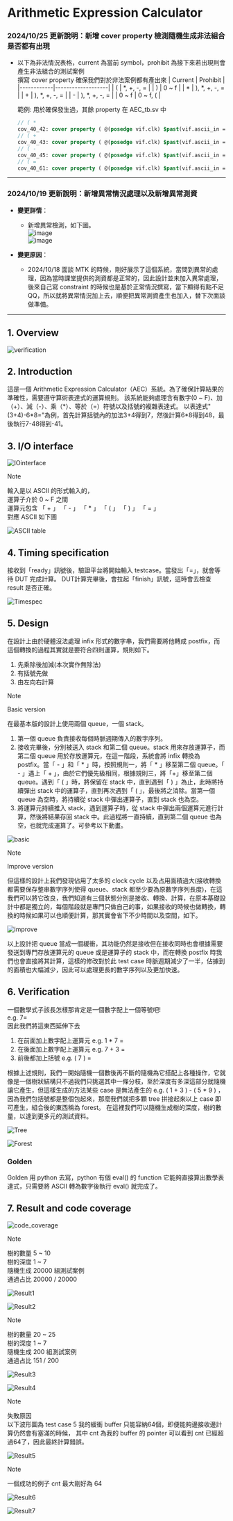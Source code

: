 # Arithmetic Expression Calculator

### 2024/10/25 更新說明：新增 cover property 檢測隨機生成非法組合是否都有出現

  - 以下為非法情況表格，current 為當前 symbol，prohibit 為接下來若出現則會產生非法組合的測試案例 \
    撰寫 cover property 確保我們對於非法案例都有產出來
    | Current    | Prohibit          |
    |------------|-------------------|
    | (          | *, +, -, =        |
    | )          | 0 ~ f             |
    | *          | ), *, +, -, =     |
    | +          | ), *, +, -, =     |
    | -          | ), *, +, -, =     |
    | 0 ~ f      | 0 ~ f, (          |

    範例: 用於確保發生過，其餘 property 在 AEC_tb.sv 中
    ```systemverilog
    // ( *
    cov_40_42: cover property ( @(posedge vif.clk) $past(vif.ascii_in == 'd40) && vif.ascii_in == 'd42 );
    // ( +
    cov_40_43: cover property ( @(posedge vif.clk) $past(vif.ascii_in == 'd40) && vif.ascii_in == 'd43 );
    // ( -
    cov_40_45: cover property ( @(posedge vif.clk) $past(vif.ascii_in == 'd40) && vif.ascii_in == 'd45 );
    // ( =
    cov_40_61: cover property ( @(posedge vif.clk) $past(vif.ascii_in == 'd40) && vif.ascii_in == 'd61 );
    ```

-------------------------------------------------------------------------

### 2024/10/19 更新說明：新增異常情況處理以及新增異常測資
- **變更詳情**：
  - 新增異常檢測，如下圖。 \
    ![image](https://github.com/user-attachments/assets/06d8fad5-0c01-4d08-8a1f-b637deaefe27) \
    ![image](https://github.com/user-attachments/assets/413d838d-4433-43e7-9aad-61e6b3225942)

- **變更原因**：
  - 2024/10/18 面談 MTK 的時候，剛好展示了這個系統，當問到異常的處理，因為當時課堂提供的測資都是正常的，因此設計並未加入異常處理，後來自己寫 constraint 的時候也是基於正常情況撰寫，當下顯得有點不足QQ，所以就將異常情況加上去，順便把異常測資產生也加入，替下次面談做準備。

-------------------------------------------------------------------------

## **1. Overview**
![verification](https://github.com/Rex1110/UVM/assets/123956376/2c3d5880-2fd3-4f8f-b6e2-7ecc67023c6a)




## **2. Introduction**
這是一個 Arithmetic Expression Calculator（AEC）系統。為了確保計算結果的準確性，需要遵守算術表達式的運算規則。
該系統能夠處理含有數字(0 ~ F)、加（+）、減（-）、乘（\*）、等於（=）符號以及括號的複雜表達式。
以表達式"(3+4)-6\*8="為例，首先計算括號內的加法3+4得到7，然後計算6\*8得到48，最後執行7-48得到-41。



## **3. I/O interface**
![IOinterface](https://github.com/Rex1110/UVM/assets/123956376/596064de-7fdc-416e-827a-f867112ea4fe)


> [!NOTE]
輸入是以 ASCII 的形式輸入的，\
運算子介於 0 ~ F 之間\
運算元包含 「 + 」 「 - 」 「 * 」 「 ( 」 「 ) 」 「 = 」\
對應 ASCII 如下圖

![ASCII table](https://github.com/Rex1110/UVM/assets/123956376/d44aaed0-0a0d-45a9-b11b-56f072efc35a)




## **4. Timing specification**
接收到「ready」訊號後，驗證平台將開始輸入 testcase。當發出「=」，就會等待 DUT 完成計算。 DUT計算完畢後，會拉起「finish」訊號，這時會去檢查 result 是否正確。


![Timespec](https://github.com/Rex1110/UVM/assets/123956376/d8b791ae-ffb6-4a35-a4e7-375b7d6d13c4)



## **5. Design**
在設計上由於硬體沒法處理 infix 形式的數字串，我們需要將他轉成 postfix，而這個轉換的過程其實就是要符合四則運算，規則如下。
1. 先乘除後加減(本次實作無除法)
2. 有括號先做
3. 由左向右計算
   
> [!NOTE]
Basic version

在最基本版的設計上使用兩個 queue，一個 stack。

1. 第一個 queue 負責接收每個時脈週期傳入的數字序列。
2. 接收完畢後，分別被送入 stack 和第二個 queue。stack 用來存放運算子，而第二個 queue 用於存放運算元，在這一階段，系統會將 infix 轉換為 postfix。當「 - 」和「 * 」時，按照規則一，將「 * 」移至第二個 queue。「 - 」遇上「 + 」，由於它們優先級相同，根據規則三，將「+」移至第二個 queue。遇到「 ( 」時，將保留在 stack 中，直到遇到「 ) 」為止，此時將持續彈出 stack 中的運算子，直到再次遇到「 ( 」，最後將之消除。當第一個 queue 為空時，將持續從 stack 中彈出運算子，直到 stack 也為空。
3. 將運算元持續推入 stack，遇到運算子時，從 stack 中彈出兩個運算元進行計算，然後將結果存回 stack 中。此過程將一直持續，直到第二個 queue 也為空，也就完成運算了。可參考以下動畫。
   
![basic](https://github.com/Rex1110/UVM/assets/123956376/b53fc0f3-cabf-4ba3-9f86-cc5474ada90b)



> [!NOTE]
Improve version
> 
但這樣的設計上我們發現佔用了太多的 clock cycle 以及占用面積過大(接收轉換都需要保存整串數字序列使得 queue、stack 都至少要為原數字序列長度)，在這我們可以將它改良，我們知道有三個狀態分別是接收、轉換、計算，在原本基礎設計中都是獨立的，每個階段就是專門只做自己的事，如果接收的時候也做轉換，轉換的時候如果可以也順便計算，那其實會省下不少時間以及空間，如下。

![improve](https://github.com/Rex1110/UVM/assets/123956376/b7cec77f-cedf-41e7-af0c-1e87e76c4dc8)



以上設計把 queue 當成一個緩衝，其功能仍然是接收但在接收同時也會根據需要發送到專門存放運算元的 queue 或是運算子的 stack 中，而在轉換 postfix 時我們也會直接將其計算，這樣的修改對於此 test case 時脈週期減少了一半，佔據到的面積也大幅減少，因此可以處理更長的數字序列以及更加快速。
## **6. Verification**

一個數學式子該長怎樣那肯定是一個數字配上一個等號吧! \
e.g. 7= \
因此我們將這東西延伸下去

1. 在前面加上數字配上運算元 e.g. 1 * 7 = 
2. 在後面加上數字配上運算元 e.g. 7 + 3 =
3. 前後都加上括號 e.g. ( 7 ) =

根據上述規則，我們一開始隨機一個數後再不斷的隨機為它搭配上各種操作，它就像是一個樹狀結構只不過我們只挑選其中一條分枝，至於深度有多深這部分就隨機讓它產生，但這樣生成的方法某些 case 是無法產生的 e.g. ( 1 + 3 ) - ( 5 * 9 ) ，因為我們包括號都是整個包起來，那麼我們就把多顆 tree 拼接起來以上 case 即可產生，組合後的東西稱為 forest。
在這裡我們可以隨機生成樹的深度，樹的數量，以達到更多元的測試資料。

![Tree](https://github.com/Rex1110/UVM/assets/123956376/a55fdd72-f8de-47df-b2bc-8564e0734ba8)



![Forest](https://github.com/Rex1110/UVM/assets/123956376/c9ac324e-29ed-420a-8752-c8078fe58ad8)




### Golden
Golden 用 python 去寫，python 有個 eval() 的 function 它能夠直接算出數學表達式，只需要將 ASCII 轉為數字後執行 eval() 就完成了。

## **7. Result and code coverage**

![code_coverage](https://github.com/user-attachments/assets/81118a4e-1525-40cf-b65f-a89ca4b2aae7)

> [!NOTE]
樹的數量 5 ~ 10\
樹的深度 1 ~ 7\
隨機生成 20000 組測試案例\
通過占比 20000 / 20000
>

![Result1](https://github.com/Rex1110/UVM/assets/123956376/b9280df9-2b4b-4fef-b62c-5dbd5ccf7b73)


![Result2](https://github.com/Rex1110/UVM/assets/123956376/e210fd23-e2c9-415c-be8b-a4f672a6d002)



> [!NOTE]
樹的數量 20 ~ 25\
樹的深度 1 ~ 7\
隨機生成 200 組測試案例\
通過占比 151 / 200
> 

![Result3](https://github.com/Rex1110/UVM/assets/123956376/6fa9cccf-dba8-46ee-b173-01cfab8674e5)


![Result4](https://github.com/Rex1110/UVM/assets/123956376/d667472a-8018-4f36-a171-b7a2592a00ee)


> [!NOTE]
失敗原因\
以下波形圖為 test case 5 我的緩衝 buffer 只能容納64個，即便能夠邊接收邊計算仍然會有塞滿的時候， 其中 cnt 為我的 buffer 的 pointer 可以看到 cnt 已經超過64了，因此最終計算錯誤。
>

![Result5](https://github.com/Rex1110/UVM/assets/123956376/8c2c182f-bc0a-41ab-92e4-2e102b56cd37)



> [!NOTE]
一個成功的例子 cnt 最大剛好為 64
>

![Result6](https://github.com/Rex1110/UVM/assets/123956376/d09dd8da-bf7c-4db3-8f94-5aaabe222e46)



![Result7](https://github.com/Rex1110/UVM/assets/123956376/938286e7-8911-4fa3-8944-10c52a97367d)

